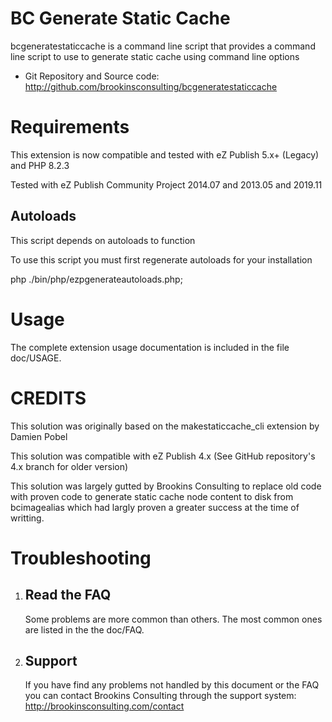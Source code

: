 BC Generate Static Cache
========================

bcgeneratestaticcache is a command line script that provides a command line script to use to generate static cache using command line options

- Git Repository and Source code: http://github.com/brookinsconsulting/bcgeneratestaticcache


Requirements
============

This extension is now compatible and tested with eZ Publish 5.x+ (Legacy) and PHP 8.2.3

Tested with eZ Publish Community Project 2014.07 and 2013.05 and 2019.11

Autoloads
---------

This script depends on autoloads to function

To use this script you must first regenerate autoloads for your installation

php ./bin/php/ezpgenerateautoloads.php;


Usage
===========================

The complete extension usage documentation is included in the file doc/USAGE.


CREDITS
=======

This solution was originally based on the makestaticcache_cli extension by Damien Pobel

This solution was compatible with eZ Publish 4.x (See GitHub repository's 4.x branch for older version)

This solution was largely gutted by Brookins Consulting to replace old code with proven code to generate static cache node content to disk from bcimagealias which had largly proven a greater success at the time of writting. 


Troubleshooting
===============

1. Read the FAQ
   ------------

   Some problems are more common than others. The most common ones
   are listed in the the doc/FAQ.

2. Support
   -------

   If you have find any problems not handled by this document or the FAQ you
   can contact Brookins Consulting through the support system:
   http://brookinsconsulting.com/contact